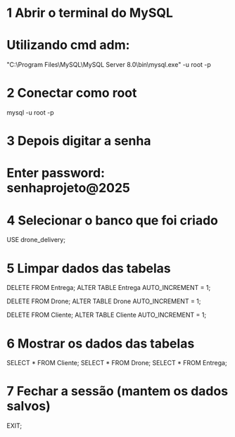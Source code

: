 # 1 Abrir o terminal do MySQL
# Utilizando cmd adm:
"C:\Program Files\MySQL\MySQL Server 8.0\bin\mysql.exe" -u root -p

# 2 Conectar como root
mysql -u root -p
# 3 Depois digitar a senha
# Enter password: senhaprojeto@2025

# 4 Selecionar o banco que foi criado
USE drone_delivery;

# 5 Limpar dados das tabelas 
DELETE FROM Entrega;
ALTER TABLE Entrega AUTO_INCREMENT = 1;

DELETE FROM Drone;
ALTER TABLE Drone AUTO_INCREMENT = 1;

DELETE FROM Cliente;
ALTER TABLE Cliente AUTO_INCREMENT = 1;

# 6 Mostrar os dados das tabelas
SELECT * FROM Cliente;
SELECT * FROM Drone;
SELECT * FROM Entrega;

# 7 Fechar a sessão (mantem os dados salvos)
EXIT;
